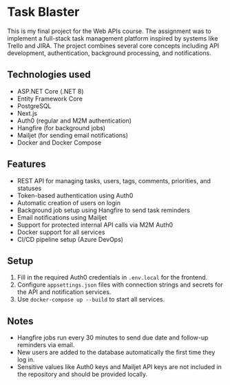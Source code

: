 # Task Blaster

This is my final project for the Web APIs course. The assignment was to implement a full-stack task management platform inspired by systems like Trello and JIRA. The project combines several core concepts including API development, authentication, background processing, and notifications.

## Technologies used

- ASP.NET Core (.NET 8)
- Entity Framework Core
- PostgreSQL
- Next.js
- Auth0 (regular and M2M authentication)
- Hangfire (for background jobs)
- Mailjet (for sending email notifications)
- Docker and Docker Compose

## Features

- REST API for managing tasks, users, tags, comments, priorities, and statuses
- Token-based authentication using Auth0
- Automatic creation of users on login
- Background job setup using Hangfire to send task reminders
- Email notifications using Mailjet
- Support for protected internal API calls via M2M Auth0
- Docker support for all services
- CI/CD pipeline setup (Azure DevOps)


## Setup

1. Fill in the required Auth0 credentials in `.env.local` for the frontend.
2. Configure `appsettings.json` files with connection strings and secrets for the API and notification services.
3. Use `docker-compose up --build` to start all services.

## Notes

- Hangfire jobs run every 30 minutes to send due date and follow-up reminders via email.
- New users are added to the database automatically the first time they log in.
- Sensitive values like Auth0 keys and Mailjet API keys are not included in the repository and should be provided locally.

